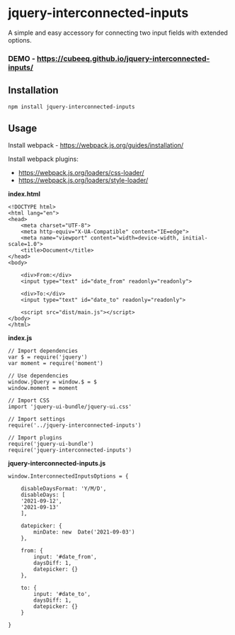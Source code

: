# jquery-interconnected-inputs

A simple and easy accessory for connecting two input fields with extended options.

### DEMO - https://cubeeq.github.io/jquery-interconnected-inputs/

## Installation

```
npm install jquery-interconnected-inputs
```
## Usage

Install webpack - https://webpack.js.org/guides/installation/

Install webpack plugins:
- https://webpack.js.org/loaders/css-loader/
- https://webpack.js.org/loaders/style-loader/


**index.html**
```
<!DOCTYPE html>
<html lang="en">
<head>
	<meta charset="UTF-8">
	<meta http-equiv="X-UA-Compatible" content="IE=edge">
	<meta name="viewport" content="width=device-width, initial-scale=1.0">
	<title>Document</title>
</head>
<body>

	<div>From:</div>
	<input type="text" id="date_from" readonly="readonly">

	<div>To:</div>
	<input type="text" id="date_to" readonly="readonly">

	<script src="dist/main.js"></script>
</body>
</html>
```

**index.js**

```
// Import dependencies
var $ = require('jquery')
var moment = require('moment')

// Use dependencies
window.jQuery = window.$ = $
window.moment = moment

// Import CSS
import 'jquery-ui-bundle/jquery-ui.css'

// Import settings
require('../jquery-interconnected-inputs')

// Import plugins
require('jquery-ui-bundle')
require('jquery-interconnected-inputs')
```


**jquery-interconnected-inputs.js**
```
window.InterconnectedInputsOptions = {
	
	disableDaysFormat: 'Y/M/D',
	disableDays: [
	'2021-09-12',
	'2021-09-13'
	],

	datepicker: {
		minDate: new  Date('2021-09-03')
	},

	from: {
		input: '#date_from',
		daysDiff: 1,
		datepicker: {}
	},

	to: {
		input: '#date_to',
		daysDiff: 1,
		datepicker: {}
	}

}
```
